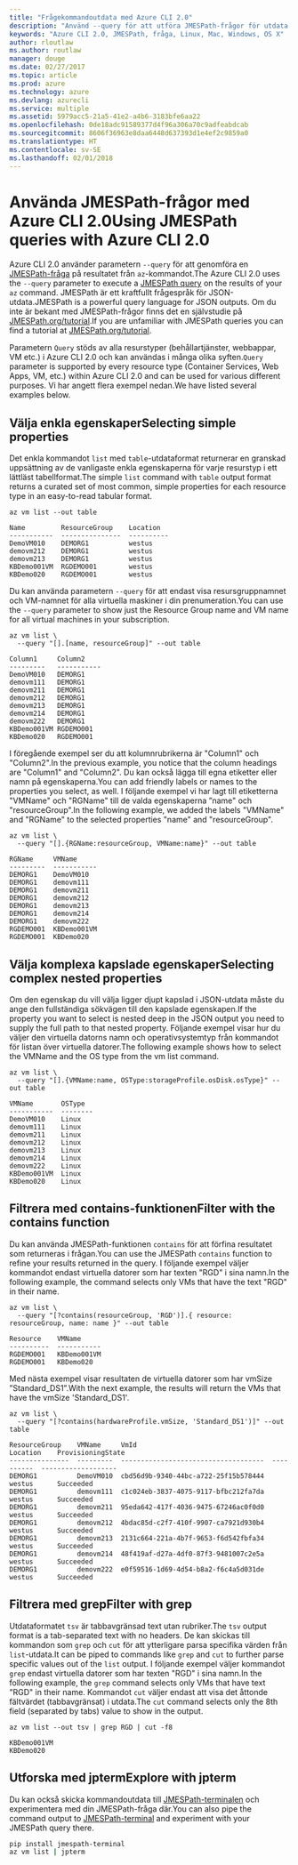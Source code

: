 ```yaml
---
title: "Frågekommandoutdata med Azure CLI 2.0"
description: "Använd --query för att utföra JMESPath-frågor för utdata för Azure CLI 2.0-kommandon."
keywords: "Azure CLI 2.0, JMESPath, fråga, Linux, Mac, Windows, OS X"
author: rloutlaw
ms.author: routlaw
manager: douge
ms.date: 02/27/2017
ms.topic: article
ms.prod: azure
ms.technology: azure
ms.devlang: azurecli
ms.service: multiple
ms.assetid: 5979acc5-21a5-41e2-a4b6-3183bfe6aa22
ms.openlocfilehash: 0de18adc91589377d4f96a306a70c9adfeabdcab
ms.sourcegitcommit: 8606f36963e8daa6448d637393d1e4ef2c9859a0
ms.translationtype: HT
ms.contentlocale: sv-SE
ms.lasthandoff: 02/01/2018
---
```

# <a name="using-jmespath-queries-with-azure-cli-20"></a><span data-ttu-id="e1d8c-104">Använda JMESPath-frågor med Azure CLI 2.0</span><span class="sxs-lookup"><span data-stu-id="e1d8c-104">Using JMESPath queries with Azure CLI 2.0</span></span>

<span data-ttu-id="e1d8c-105">Azure CLI 2.0 använder parametern `--query` för att genomföra en [JMESPath-fråga](http://jmespath.org) på resultatet från `az`-kommandot.</span><span class="sxs-lookup"><span data-stu-id="e1d8c-105">The Azure CLI 2.0 uses the `--query` parameter to execute a [JMESPath query](http://jmespath.org) on the results of your `az` command.</span></span> <span data-ttu-id="e1d8c-106">JMESPath är ett kraftfullt frågespråk för JSON-utdata.</span><span class="sxs-lookup"><span data-stu-id="e1d8c-106">JMESPath is a powerful query language for JSON outputs.</span></span>  <span data-ttu-id="e1d8c-107">Om du inte är bekant med JMESPath-frågor finns det en självstudie på [JMESPath.org/tutorial](http://JMESPath.org/tutorial.html).</span><span class="sxs-lookup"><span data-stu-id="e1d8c-107">If you are unfamiliar with JMESPath queries you can find a tutorial at [JMESPath.org/tutorial](http://JMESPath.org/tutorial.html).</span></span>

<span data-ttu-id="e1d8c-108">Parametern `Query` stöds av alla resurstyper (behållartjänster, webbappar, VM etc.) i Azure CLI 2.0 och kan användas i många olika syften.</span><span class="sxs-lookup"><span data-stu-id="e1d8c-108">`Query` parameter is supported by every resource type (Container Services, Web Apps, VM, etc.) within Azure CLI 2.0 and can be used for various different purposes.</span></span>  <span data-ttu-id="e1d8c-109">Vi har angett flera exempel nedan.</span><span class="sxs-lookup"><span data-stu-id="e1d8c-109">We have listed several examples below.</span></span>

## <a name="selecting-simple-properties"></a><span data-ttu-id="e1d8c-110">Välja enkla egenskaper</span><span class="sxs-lookup"><span data-stu-id="e1d8c-110">Selecting simple properties</span></span>

<span data-ttu-id="e1d8c-111">Det enkla kommandot `list` med `table`-utdataformat returnerar en granskad uppsättning av de vanligaste enkla egenskaperna för varje resurstyp i ett lättläst tabellformat.</span><span class="sxs-lookup"><span data-stu-id="e1d8c-111">The simple `list` command with `table` output format returns a curated set of most common, simple properties for each resource type in an easy-to-read tabular format.</span></span>

```azurecli-interactive
az vm list --out table
```

```
Name         ResourceGroup    Location
-----------  ---------------  ----------
DemoVM010    DEMORG1          westus
demovm212    DEMORG1          westus
demovm213    DEMORG1          westus
KBDemo001VM  RGDEMO001        westus
KBDemo020    RGDEMO001        westus
```

<span data-ttu-id="e1d8c-112">Du kan använda parametern `--query` för att endast visa resursgruppnamnet och VM-namnet för alla virtuella maskiner i din prenumeration.</span><span class="sxs-lookup"><span data-stu-id="e1d8c-112">You can use the `--query` parameter to show just the Resource Group name and VM name for all virtual machines in your subscription.</span></span>

```azurecli-interactive
az vm list \
  --query "[].[name, resourceGroup]" --out table
```

```
Column1     Column2
---------   -----------
DemoVM010   DEMORG1
demovm111   DEMORG1
demovm211   DEMORG1
demovm212   DEMORG1
demovm213   DEMORG1
demovm214   DEMORG1
demovm222   DEMORG1
KBDemo001VM RGDEMO001
KBDemo020   RGDEMO001
```

<span data-ttu-id="e1d8c-113">I föregående exempel ser du att kolumnrubrikerna är "Column1" och "Column2".</span><span class="sxs-lookup"><span data-stu-id="e1d8c-113">In the previous example, you notice that the column headings are "Column1" and "Column2".</span></span>  <span data-ttu-id="e1d8c-114">Du kan också lägga till egna etiketter eller namn på egenskaperna.</span><span class="sxs-lookup"><span data-stu-id="e1d8c-114">You can add friendly labels or names to the properties you select, as well.</span></span>  <span data-ttu-id="e1d8c-115">I följande exempel vi har lagt till etiketterna "VMName" och "RGName" till de valda egenskaperna ”name" och "resourceGroup".</span><span class="sxs-lookup"><span data-stu-id="e1d8c-115">In the following example, we added the labels "VMName" and "RGName" to the selected properties "name" and "resourceGroup".</span></span>


```azurecli-interactive
az vm list \
  --query "[].{RGName:resourceGroup, VMName:name}" --out table
```

```
RGName     VMName
---------  -----------
DEMORG1    DemoVM010
DEMORG1    demovm111
DEMORG1    demovm211
DEMORG1    demovm212
DEMORG1    demovm213
DEMORG1    demovm214
DEMORG1    demovm222
RGDEMO001  KBDemo001VM
RGDEMO001  KBDemo020
```

## <a name="selecting-complex-nested-properties"></a><span data-ttu-id="e1d8c-116">Välja komplexa kapslade egenskaper</span><span class="sxs-lookup"><span data-stu-id="e1d8c-116">Selecting complex nested properties</span></span>

<span data-ttu-id="e1d8c-117">Om den egenskap du vill välja ligger djupt kapslad i JSON-utdata måste du ange den fullständiga sökvägen till den kapslade egenskapen.</span><span class="sxs-lookup"><span data-stu-id="e1d8c-117">If the property you want to select is nested deep in the JSON output you need to supply the full path to that nested property.</span></span> <span data-ttu-id="e1d8c-118">Följande exempel visar hur du väljer den virtuella datorns namn och operativsystemtyp från kommandot för listan över virtuella datorer.</span><span class="sxs-lookup"><span data-stu-id="e1d8c-118">The following example shows how to select the VMName and the OS type from the vm list command.</span></span>

```azurecli-interactive
az vm list \
  --query "[].{VMName:name, OSType:storageProfile.osDisk.osType}" --out table
```

```
VMName       OSType
-----------  --------
DemoVM010    Linux
demovm111    Linux
demovm211    Linux
demovm212    Linux
demovm213    Linux
demovm214    Linux
demovm222    Linux
KBDemo001VM  Linux
KBDemo020    Linux
```

## <a name="filter-with-the-contains-function"></a><span data-ttu-id="e1d8c-119">Filtrera med contains-funktionen</span><span class="sxs-lookup"><span data-stu-id="e1d8c-119">Filter with the contains function</span></span>

<span data-ttu-id="e1d8c-120">Du kan använda JMESPath-funktionen `contains` för att förfina resultatet som returneras i frågan.</span><span class="sxs-lookup"><span data-stu-id="e1d8c-120">You can use the JMESPath `contains` function to refine your results returned in the query.</span></span>
<span data-ttu-id="e1d8c-121">I följande exempel väljer kommandot endast virtuella datorer som har texten "RGD" i sina namn.</span><span class="sxs-lookup"><span data-stu-id="e1d8c-121">In the following example, the command selects only VMs that have the text "RGD" in their name.</span></span>

```azurecli-interactive
az vm list \
  --query "[?contains(resourceGroup, 'RGD')].{ resource: resourceGroup, name: name }" --out table
```

```
Resource    VMName
----------  -----------
RGDEMO001   KBDemo001VM
RGDEMO001   KBDemo020
```

<span data-ttu-id="e1d8c-122">Med nästa exempel visar resultaten de virtuella datorer som har vmSize ”Standard_DS1”.</span><span class="sxs-lookup"><span data-stu-id="e1d8c-122">With the next example, the results will return the VMs that have the vmSize 'Standard_DS1'.</span></span>

```azurecli-interactive
az vm list \
  --query "[?contains(hardwareProfile.vmSize, 'Standard_DS1')]" --out table
```

```
ResourceGroup    VMName     VmId                                  Location    ProvisioningState
---------------  ---------  ------------------------------------  ----------  -------------------
DEMORG1          DemoVM010  cbd56d9b-9340-44bc-a722-25f15b578444  westus      Succeeded
DEMORG1          demovm111  c1c024eb-3837-4075-9117-bfbc212fa7da  westus      Succeeded
DEMORG1          demovm211  95eda642-417f-4036-9475-67246ac0f0d0  westus      Succeeded
DEMORG1          demovm212  4bdac85d-c2f7-410f-9907-ca7921d930b4  westus      Succeeded
DEMORG1          demovm213  2131c664-221a-4b7f-9653-f6d542fbfa34  westus      Succeeded
DEMORG1          demovm214  48f419af-d27a-4df0-87f3-9481007c2e5a  westus      Succeeded
DEMORG1          demovm222  e0f59516-1d69-4d54-b8a2-f6c4a5d031de  westus      Succeeded
```

## <a name="filter-with-grep"></a><span data-ttu-id="e1d8c-123">Filtrera med grep</span><span class="sxs-lookup"><span data-stu-id="e1d8c-123">Filter with grep</span></span>

<span data-ttu-id="e1d8c-124">Utdataformatet `tsv` är tabbavgränsad text utan rubriker.</span><span class="sxs-lookup"><span data-stu-id="e1d8c-124">The `tsv` output format is a tab-separated text with no headers.</span></span> <span data-ttu-id="e1d8c-125">De kan skickas till kommandon som `grep` och `cut` för att ytterligare parsa specifika värden från `list`-utdata.</span><span class="sxs-lookup"><span data-stu-id="e1d8c-125">It can be piped to commands like `grep` and `cut` to further parse specific values out of the `list` output.</span></span> <span data-ttu-id="e1d8c-126">I följande exempel väljer kommandot `grep` endast virtuella datorer som har texten "RGD" i sina namn.</span><span class="sxs-lookup"><span data-stu-id="e1d8c-126">In the following example, the `grep` command selects only VMs that have text "RGD" in their name.</span></span>  <span data-ttu-id="e1d8c-127">Kommandot `cut` väljer endast att visa det åttonde fältvärdet (tabbavgränsat) i utdata.</span><span class="sxs-lookup"><span data-stu-id="e1d8c-127">The `cut` command selects only the 8th field (separated by tabs) value to show in the output.</span></span>

```azurecli-interactive
az vm list --out tsv | grep RGD | cut -f8
```

```
KBDemo001VM
KBDemo020
```

## <a name="explore-with-jpterm"></a><span data-ttu-id="e1d8c-128">Utforska med jpterm</span><span class="sxs-lookup"><span data-stu-id="e1d8c-128">Explore with jpterm</span></span>

<span data-ttu-id="e1d8c-129">Du kan också skicka kommandoutdata till [JMESPath-terminalen](https://github.com/jmespath/jmespath.terminal) och experimentera med din JMESPath-fråga där.</span><span class="sxs-lookup"><span data-stu-id="e1d8c-129">You can also pipe the command output to [JMESPath-terminal](https://github.com/jmespath/jmespath.terminal) and experiment with your JMESPath query there.</span></span>

```bash
pip install jmespath-terminal
az vm list | jpterm
```

